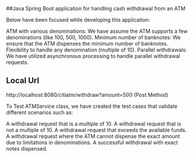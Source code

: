 ##Java Spring Boot application for handling cash withdrawal from an ATM

Below have been focused while developing this application:

ATM with various denominations: We have assume the ATM supports a few denominations (like 100, 500, 1000).
Minimum number of banknotes: We ensure that the ATM dispenses the minimum number of banknotes.
Flexibility to handle any denomination (multiple of 10).
Parallel withdrawals: We have utilized asynchronous processing to handle parallel withdrawal requests.


Local Url
----------
http://localhost:8080/citiatm/withdraw?amount=500 (Post Method)


To Test ATMService class, we have created the test cases that validate different scenarios such as:

A withdrawal request that is a multiple of 10.
A withdrawal request that is not a multiple of 10.
A withdrawal request that exceeds the available funds.
A withdrawal request where the ATM cannot dispense the exact amount due to limitations in denominations.
A successful withdrawal with exact notes dispensed.